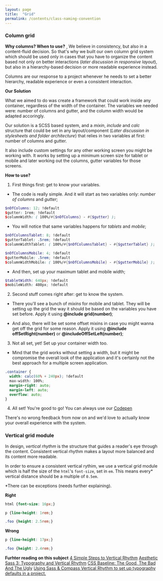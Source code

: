 ```yaml
---
layout: page
title:  "Grid"
permalink: /contents/class-naming-convention
---
```


### Column grid

**Why columns? When to use?**
˛
We believe in consistency, but also in a content-fluid decision. So that's why we built our own column grid system which should be used only in cases that you have to organize the content based not only on better interactions (_later discussion in responsive layout_), but also in a hierarchy-based decision or more readable experience instead.

Columns are our response to a project whenever he needs to set a better hierarchy, readable experience or even a consistent interaction.

**Our Solution**

What we aimed to do was create a framework that could work inside any container, regardless of the width of the container. The variables we needed were: number of columns and gutter, and the column width would be adapted accoringly.

Our solution is a SCSS based system, and a _mixin_, _include_ and _calc_ structure that could be set in any layout/component (_Later discussion in stylesheets and folder architecture_) that relies in two variables at first: number of columns and gutter.

It also include custom settings for any other working screen you might be working with. It works by setting up a minimum screen size for tablet or mobile and later working out the columns, gutter variables for those screens.  

**How to use?**

1. First things first: get to know your variables.
  * The code is really simple. And it will start as two variables only: _number of columns_ and _gutter_;

  ```scss
  $nOfColumns: 12; !default
  $gutter: 1rem; !default
  $columnWidth: ( 100%/#{$nOfColumns} - #{$gutter} );
  ```

  * You will notice that same variables happens for _tablets_ and _mobile_;

  ```scss
  $nOfColumnsTablet: 8; !default
  $gutterTablet: .5rem; !default
  $columnWidthTablet: ( 100%/#{$nOfColumnsTablet} - #{$gutterTablet} );

  $nOfColumnsMobile: 4; !default
  $gutterMobile: .5rem; !default
  $columnWidthMobile: ( 100%/#{$nOfColumnsMobile} - #{$gutterMobile} );
  ```

  * And then, set up your maximum tablet and mobile width;

  ```scss
  $tabletWidth: 640px; !default
  $mobileWidth: 480px; !default
  ```

2. Second stuff comes right after: get to know the system.
  * There you'll see a bunch of _mixins_ for mobile and tablet. They will be setting up the grid the way it should be based on the variables you have set before. Apply it using **@include grid(number)**;

  * And also, there will be set some offset mixins in case you might wanna get off the grid for some reason. Apply it using **@include offSetRight(number)** or **@includeOffSetLeft(number)**;

3. Not all set, yet! Set up your container width too.
  * Mind that the grid works without setting a width, but it might be compromise the overall look of the application and it's certainly not the best approach for a multiple screen application.

  ```scss
  .container {
    width: calc(60% + 240px); !default
    max-width: 100%;
    margin-right: auto;
    margin-left: auto;
    overflow: auto;
  }
  ```

4. All set! You're good to go!
You can always use our [Codepen](http://codepen.io/flama/pen/jARYpP)

There's no wrong feedback from now on and we'd love to actually know your overall experience with the system.


### Vertical grid module

In design, _vertical rhythm_ is the structure that guides a reader's eye through the content. Consistent vertical rhythm makes a layout more balanced and its content more readable.

In order to ensure a consistent vertical rythim, we use a vertical grid module which is half the size of the `html`'s `font-size`, set in `em`. This means every* vertical distance should be a multiple of `0.5em`.

*There can be exceptions (needs further explaining).

**Right**

```scss
html {font-size: 16px;}

p {line-height: 1rem;}

.foo {height: 2.5rem;}
```

**Wrong**

```scss
p {line-height: 17px;}

.foo {height: 2.4rem;}
```

**Furhter reading on this subject** [4 Simple Steps to Vertical Rhythm](http://typecast.com/blog/4-simple-steps-to-vertical-rhythm) [Aesthetic Sass 3: Typography and Vertical Rhythm](https://scotch.io/tutorials/aesthetic-sass-3-typography-and-vertical-rhythm) [CSS Baseline: The Good, The Bad And The Ugly](https://www.smashingmagazine.com/2012/12/css-baseline-the-good-the-bad-and-the-ugly/) [Using Sass & Compass Vertical Rhythm to set up typography defaults in a project.](https://medium.com/@amlinarev/using-sass-compass-vertical-rhythm-to-set-up-typography-defaults-in-a-project-34fe2f1d2c02#.4qrws1cww)